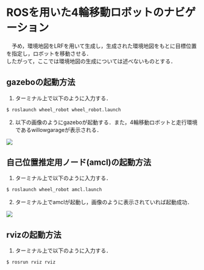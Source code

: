 # ROSを用いた4輪移動ロボットのナビゲーション

　予め，環境地図をLRFを用いて生成し，生成された環境地図をもとに目標位置を指定し，ロボットを移動させる．
<br>したがって，ここでは環境地図の生成については述べないものとする．

## gazeboの起動方法

1. ターミナル上で以下のように入力する．
```bash 
$ roslaunch wheel_robot wheel_robot.launch
```
2. 以下の画像のようにgazeboが起動する．また，4輪移動ロボットと走行環境であるwillowgarageが表示される．
<img src ="https://user-images.githubusercontent.com/53034346/62276100-451e3f80-b47e-11e9-9815-54c2d72acd7c.png">

## 自己位置推定用ノード(amcl)の起動方法

1. ターミナル上で以下のように入力する．
```bash 
$ roslaunch wheel_robot amcl.launch
```

2. ターミナル上でamclが起動し，画像のように表示されていれば起動成功．
<img src = "https://user-images.githubusercontent.com/53034346/62282201-1c9c4280-b48a-11e9-9b96-2d2740d667b7.png">

## rvizの起動方法

1. ターミナル上で以下のように入力する．
```bash 
$ rosrun rviz rviz
```